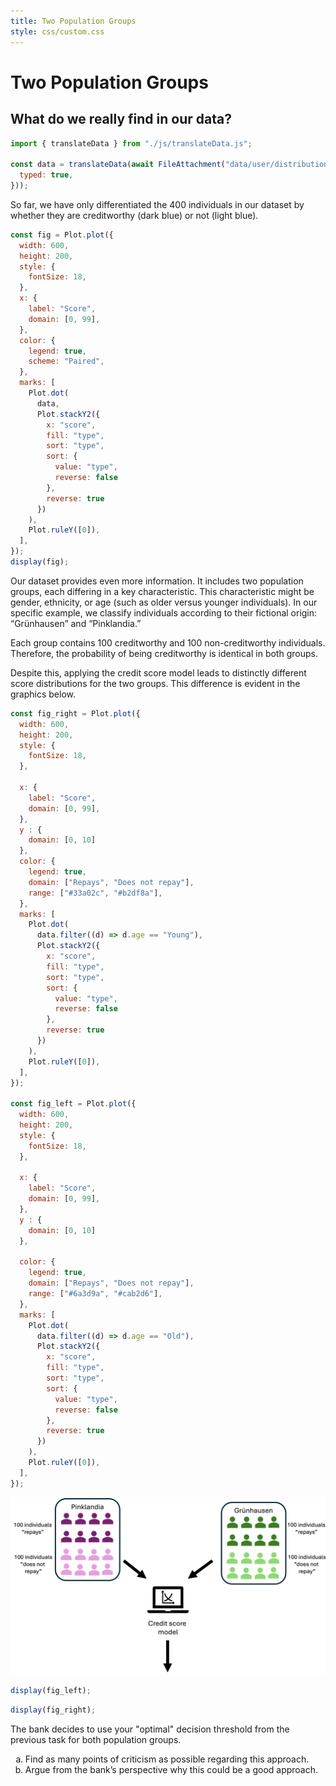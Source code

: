 ```yaml
---
title: Two Population Groups
style: css/custom.css
---
```


# Two Population Groups

## What do we really find in our data?

<!-- Include Font Awesome -->
<link href="https://cdnjs.cloudflare.com/ajax/libs/font-awesome/5.15.4/css/all.min.css" rel="stylesheet">

```js
import { translateData } from "./js/translateData.js";

const data = translateData(await FileAttachment("data/user/distribution.csv").csv({
  typed: true,
}));
```

So far, we have only differentiated the 400 individuals in our dataset by whether they are creditworthy (dark blue) or not (light blue).

```js
const fig = Plot.plot({
  width: 600,
  height: 200,
  style: {
    fontSize: 18,
  },
  x: {
    label: "Score",
    domain: [0, 99],
  },
  color: {
    legend: true,
    scheme: "Paired",
  },
  marks: [
    Plot.dot(
      data,
      Plot.stackY2({
        x: "score",
        fill: "type",
        sort: "type",
        sort: {
          value: "type", 
          reverse: false 
        },
        reverse: true
      })
    ),
    Plot.ruleY([0]),
  ],
});
display(fig);
```

Our dataset provides even more information. It includes two population groups, each differing in a key characteristic. This characteristic might be gender, ethnicity, or age (such as older versus younger individuals). In our specific example, we classify individuals according to their fictional origin: “Grünhausen” and “Pinklandia.”

Each group contains 100 creditworthy and 100 non-creditworthy individuals. Therefore, the probability of being creditworthy is identical in both groups.

Despite this, applying the credit score model leads to distinctly different score distributions for the two groups. This difference is evident in the graphics below.


```js
const fig_right = Plot.plot({
  width: 600,
  height: 200,
  style: {
    fontSize: 18,
  },

  x: {
    label: "Score",
    domain: [0, 99],
  },
  y : {
    domain: [0, 10]
  },
  color: {
    legend: true,
    domain: ["Repays", "Does not repay"],
    range: ["#33a02c", "#b2df8a"],
  },
  marks: [
    Plot.dot(
      data.filter((d) => d.age == "Young"),
      Plot.stackY2({
        x: "score",
        fill: "type",
        sort: "type",
        sort: {
          value: "type", 
          reverse: false 
        },
        reverse: true
      })
    ),
    Plot.ruleY([0]),
  ],
});

const fig_left = Plot.plot({
  width: 600,
  height: 200,
  style: {
    fontSize: 18,
  },

  x: {
    label: "Score",
    domain: [0, 99],
  },
  y : {
    domain: [0, 10]
  },

  color: {
    legend: true,
    domain: ["Repays", "Does not repay"],
    range: ["#6a3d9a", "#cab2d6"],
  },
  marks: [
    Plot.dot(
      data.filter((d) => d.age == "Old"),
      Plot.stackY2({
        x: "score",
        fill: "type",
        sort: "type",
        sort: {
          value: "type", 
          reverse: false 
        },
        reverse: true
      })
    ),
    Plot.ruleY([0]),
  ],
});
```

<img src="img/fairness_grafik_en.png" alt="Distribution of the two population groups" />
<div class="grid grid-cols-2">
  <div class="card" style="max-width: 700px; ">

```js
display(fig_left);
```
  </div>
  <div class="card" style="max-width: 700px; ">

```js
display(fig_right);
```

  </div>
</div>

<div class="tip" label="Task">
 <i class="fas fa-pencil-alt"></i>
  The bank decides to use your "optimal" decision threshold from the previous task for both population groups.
<ol type="a">
  <li>Find as many points of criticism as possible regarding this approach.</li>
  <li>Argue from the bank’s perspective why this could be a good approach.</li>
</ol>
</div>
